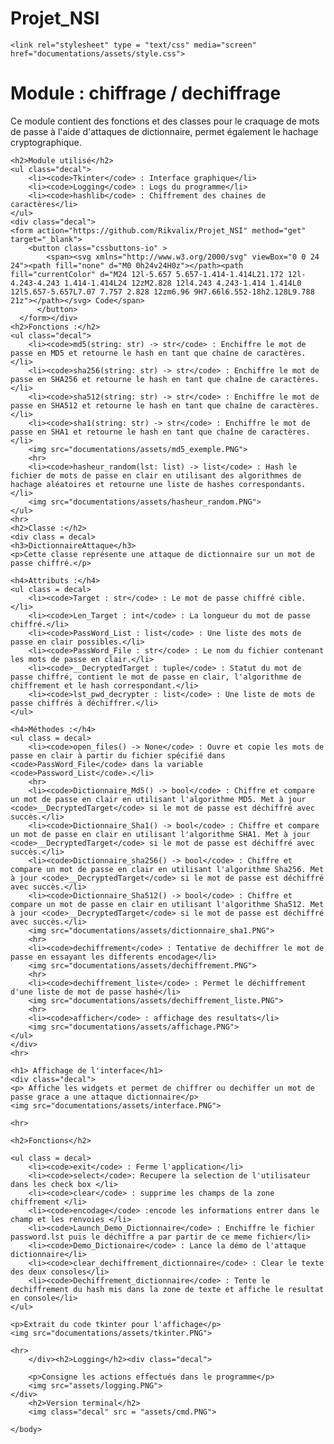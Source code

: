 # Projet_NSI
<!DOCTYPE html>
<html>
<head>
    <meta charset="UTF-8">
    
    <link rel="stylesheet" type = "text/css" media="screen" href="documentations/assets/style.css">
</head>

<body>
    <h1>Module : chiffrage / dechiffrage </h1>
    <p>Ce module contient des fonctions et des classes pour le craquage de mots de passe à l'aide d'attaques de dictionnaire, permet également le hachage cryptographique.</p>

    <h2>Module utilisé</h2>
    <ul class="decal">
        <li><code>Tkinter</code> : Interface graphique</li>
        <li><code>Logging</code> : Logs du programme</li>
        <li><code>hashlib</code> : Chiffrement des chaines de caractères</li>
    </ul>
    <div class="decal">
    <form action="https://github.com/Rikvalix/Projet_NSI" method="get" target="_blank">
        <button class="cssbuttons-io" >
            <span><svg xmlns="http://www.w3.org/2000/svg" viewBox="0 0 24 24"><path fill="none" d="M0 0h24v24H0z"></path><path fill="currentColor" d="M24 12l-5.657 5.657-1.414-1.414L21.172 12l-4.243-4.243 1.414-1.414L24 12zM2.828 12l4.243 4.243-1.414 1.414L0 12l5.657-5.657L7.07 7.757 2.828 12zm6.96 9H7.66l6.552-18h2.128L9.788 21z"></path></svg> Code</span>
          </button>
      </form></div>
    <h2>Fonctions :</h2>
    <ul class="decal">
        <li><code>md5(string: str) -> str</code> : Enchiffre le mot de passe en MD5 et retourne le hash en tant que chaîne de caractères.</li>
        <li><code>sha256(string: str) -> str</code> : Enchiffre le mot de passe en SHA256 et retourne le hash en tant que chaîne de caractères.</li>
        <li><code>sha512(string: str) -> str</code> : Enchiffre le mot de passe en SHA512 et retourne le hash en tant que chaîne de caractères.</li>
        <li><code>sha1(string: str) -> str</code> : Enchiffre le mot de passe en SHA1 et retourne le hash en tant que chaîne de caractères.</li>
        <img src="documentations/assets/md5_exemple.PNG">
        <hr>
        <li><code>hasheur_random(lst: list) -> list</code> : Hash le fichier de mots de passe en clair en utilisant des algorithmes de hachage aléatoires et retourne une liste de hashes correspondants.</li>
        <img src="documentations/assets/hasheur_random.PNG">
    </ul>
    <hr>
    <h2>Classe :</h2>
    <div class = decal>
    <h3>DictionnaireAttaque</h3>
    <p>Cette classe représente une attaque de dictionnaire sur un mot de passe chiffré.</p>

    <h4>Attributs :</h4>
    <ul class = decal>
        <li><code>Target : str</code> : Le mot de passe chiffré cible.</li>
        <li><code>Len_Target : int</code> : La longueur du mot de passe chiffré.</li>
        <li><code>PassWord_List : list</code> : Une liste des mots de passe en clair possibles.</li>
        <li><code>PassWord_File : str</code> : Le nom du fichier contenant les mots de passe en clair.</li>
        <li><code>__DecryptedTarget : tuple</code> : Statut du mot de passe chiffré, contient le mot de passe en clair, l'algorithme de chiffrement et le hash correspondant.</li>
        <li><code>lst_pwd_decrypter : list</code> : Une liste de mots de passe chiffrés à déchiffrer.</li>
    </ul>

    <h4>Méthodes :</h4>
    <ul class = decal>
        <li><code>open_files() -> None</code> : Ouvre et copie les mots de passe en clair à partir du fichier spécifié dans <code>PassWord_File</code> dans la variable <code>Password_List</code>.</li>
        <hr>
        <li><code>Dictionnaire_Md5() -> bool</code> : Chiffre et compare un mot de passe en clair en utilisant l'algorithme MD5. Met à jour <code>__DecryptedTarget</code> si le mot de passe est déchiffré avec succès.</li>
        <li><code>Dictionnaire_Sha1() -> bool</code> : Chiffre et compare un mot de passe en clair en utilisant l'algorithme SHA1. Met à jour <code>__DecryptedTarget</code> si le mot de passe est déchiffré avec succès.</li>
        <li><code>Dictionnaire_sha256() -> bool</code> : Chiffre et compare un mot de passe en clair en utilisant l'algorithme Sha256. Met à jour <code>__DecryptedTarget</code> si le mot de passe est déchiffré avec succès.</li>
        <li><code>Dictionnaire_Sha512() -> bool</code> : Chiffre et compare un mot de passe en clair en utilisant l'algorithme Sha512. Met à jour <code>__DecryptedTarget</code> si le mot de passe est déchiffré avec succès.</li>
        <img src="documentations/assets/dictionnaire_sha1.PNG">
        <hr>
        <li><code>dechiffrement</code> : Tentative de dechiffrer le mot de passe en essayant les differents encodage</li>
        <img src="documentations/assets/dechiffrement.PNG">
        <hr>
        <li><code>dechiffrement_liste</code> : Permet le déchiffrement d'une liste de mot de passe hashé</li>
        <img src="documentations/assets/dechiffrement_liste.PNG">
        <hr>
        <li><code>afficher</code> : affichage des resultats</li>
        <img src="documentations/assets/affichage.PNG">
    </ul>
    </div>
    <hr>

    <h1> Affichage de l'interface</h1>
    <div class="decal">
    <p> Affiche les widgets et permet de chiffrer ou dechiffer un mot de passe grace a une attaque dictionnaire</p>
    <img src="documentations/assets/interface.PNG">

    <hr>
    
    <h2>Fonctions</h2>

    <ul class = decal>
        <li><code>exit</code> : Ferme l'application</li>
        <li><code>select</code>: Recupere la selection de l'utilisateur dans les check box </li>
        <li><code>clear</code> : supprime les champs de la zone chiffrement </li>
        <li><code>encodage</code> :encode les informations entrer dans le champ et les renvoies </li>
        <li><code>Launch_Demo_Dictionnaire</code> : Enchiffre le fichier password.lst puis le déchiffre a par partir de ce meme fichier</li>
        <li><code>Demo_Dictionaire</code> : Lance la démo de l'attaque dictionnaire</li>
        <li><code>clear_dechiffrement_dictionnaire</code> : Clear le texte des deux consoles</li>
        <li><code>Dechiffrement_dictionnaire</code> : Tente le dechiffrement du hash mis dans la zone de texte et affiche le resultat en console</li>
    </ul>
    
    <p>Extrait du code tkinter pour l'affichage</p>
    <img src="documentations/assets/tkinter.PNG">

    <hr>
        </div><h2>Logging</h2><div class="decal">

        <p>Consigne les actions effectués dans le programme</p>
        <img src="assets/logging.PNG">
    </div>
        <h2>Version terminal</h2>
        <img class="decal" src = "assets/cmd.PNG">
        
    </body>
